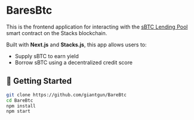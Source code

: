 # BaresBtc

This is the frontend application for interacting with the [sBTC Lending Pool](https://github.com/giantgun/sbtc-pool) smart contract on the Stacks blockchain.

Built with **Next.js** and **Stacks.js**, this app allows users to:

- Supply sBTC to earn yield  
- Borrow sBTC using a decentralized credit score  

## 🚀 Getting Started

```bash
git clone https://github.com/giantgun/BareBtc
cd BareBtc
npm install
npm start
